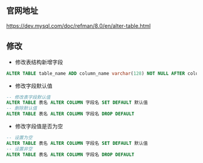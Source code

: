 
## 官网地址
https://dev.mysql.com/doc/refman/8.0/en/alter-table.html


## 修改

- 修改表结构新增字段
```sql
ALTER TABLE table_name ADD column_name varchar(128) NOT NULL AFTER column_name
```

- 修改字段默认值 
```sql
-- 修改表字段默认值
ALTER TABLE 表名 ALTER COLUMN 字段名 SET DEFAULT 默认值
-- 删除默认值
ALTER TABLE 表名 ALTER COLUMN 字段名 DROP DEFAULT
```

- 修改字段值是否为空
```sql
-- 设置为空
ALTER TABLE 表名 ALTER COLUMN 字段名 SET DEFAULT 默认值
-- 设置非空
ALTER TABLE 表名 ALTER COLUMN 字段名 DROP DEFAULT
```
